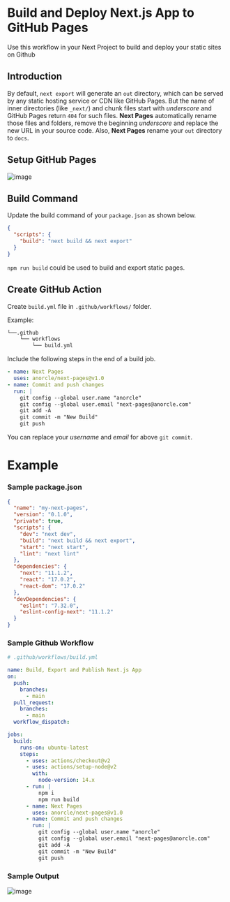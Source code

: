 # Build and Deploy Next.js App to GitHub Pages

Use this workflow in your Next Project to build and deploy your static sites on Github

## Introduction
By default, ```next export``` will generate an ```out``` directory, which can be served by any static hosting service or CDN like GitHub Pages. But the name of inner directories (like ```_next/```) and chunk files start with *underscore* and GitHub Pages return ```404``` for such files. **Next Pages** automatically rename those files and folders, remove the beginning *underscore* and replace the new URL in your source code. Also, **Next Pages** rename your ```out``` directory to ```docs```.

## Setup GitHub Pages
![image](https://user-images.githubusercontent.com/44930179/135717105-2b70de01-8d30-41b3-8d69-f7827b8289f6.png)

## Build Command

Update the build command of your ```package.json``` as shown below.

```json
{
  "scripts": {
    "build": "next build && next export"
  }
}
```

```npm run build``` could be used to build and export static pages.

## Create GitHub Action

Create ```build.yml``` file in ```.github/workflows/``` folder.

Example:
```bash
└──.github
    └── workflows
        └── build.yml
```

Include the following steps in the end of a build job.
```yml
- name: Next Pages
  uses: anorcle/next-pages@v1.0
- name: Commit and push changes
  run: |
    git config --global user.name "anorcle"
    git config --global user.email "next-pages@anorcle.com"
    git add -A
    git commit -m "New Build"
    git push
```
You can replace your *username* and *email* for above ```git commit```.


# Example

### Sample package.json


```json
{
  "name": "my-next-pages",
  "version": "0.1.0",
  "private": true,
  "scripts": {
    "dev": "next dev",
    "build": "next build && next export",
    "start": "next start",
    "lint": "next lint"
  },
  "dependencies": {
    "next": "11.1.2",
    "react": "17.0.2",
    "react-dom": "17.0.2"
  },
  "devDependencies": {
    "eslint": "7.32.0",
    "eslint-config-next": "11.1.2"
  }
}
```

### Sample Github Workflow
```yml
# .github/workflows/build.yml

name: Build, Export and Publish Next.js App
on:
  push:
    branches:
      - main
  pull_request:
    branches:
      - main
  workflow_dispatch:

jobs:
  build:
    runs-on: ubuntu-latest
    steps:
      - uses: actions/checkout@v2
      - uses: actions/setup-node@v2
        with:
          node-version: 14.x
      - run: |
          npm i
          npm run build
      - name: Next Pages
        uses: anorcle/next-pages@v1.0
      - name: Commit and push changes
        run: |
          git config --global user.name "anorcle"
          git config --global user.email "next-pages@anorcle.com"
          git add -A
          git commit -m "New Build"
          git push
```

### Sample Output
![image](https://user-images.githubusercontent.com/44930179/135730924-58b070d6-0040-478e-9e24-c65a041aa22e.png)

